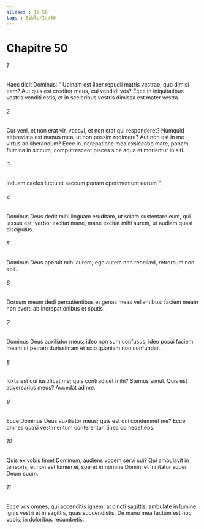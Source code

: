 ```yaml
---
aliases : Is 50
tags : Bible/Is/50
---
```


# Chapitre 50

###### 1
Haec dicit Dominus: “ Ubinam est liber repudii matris vestrae, quo dimisi eam? Aut quis est creditor meus, cui vendidi vos? Ecce in iniquitatibus vestris venditi estis, et in sceleribus vestris dimissa est mater vestra.
###### 2
Cur veni, et non erat vir, vocavi, et non erat qui responderet? Numquid abbreviata est manus mea, ut non possim redimere? Aut non est in me virtus ad liberandum? Ecce in increpatione mea exsiccabo mare, ponam flumina in siccum; computrescent pisces sine aqua et morientur in siti.
###### 3
Induam caelos luctu et saccum ponam operimentum eorum ”.
###### 4
Dominus Deus dedit mihi linguam eruditam, ut sciam sustentare eum, qui lassus est, verbo; excitat mane, mane excitat mihi aurem, ut audiam quasi discipulus.
###### 5
Dominus Deus aperuit mihi aurem; ego autem non rebellavi, retrorsum non abii.
###### 6
Dorsum meum dedi percutientibus et genas meas vellentibus: faciem meam non averti ab increpationibus et sputis.
###### 7
Dominus Deus auxiliator meus; ideo non sum confusus, ideo posui faciem meam ut petram durissimam et scio quoniam non confundar.
###### 8
Iuxta est qui iustificat me; quis contradicet mihi? Stemus simul. Quis est adversarius meus? Accedat ad me.
###### 9
Ecce Dominus Deus auxiliator meus; quis est qui condemnet me? Ecce omnes quasi vestimentum conterentur, tinea comedet eos.
###### 10
Quis ex vobis timet Dominum, audiens vocem servi sui? Qui ambulavit in tenebris, et non est lumen ei, speret in nomine Domini et innitatur super Deum suum.
###### 11
Ecce vos omnes, qui accenditis ignem, accincti sagittis, ambulate in lumine ignis vestri et in sagittis, quas succendistis. De manu mea factum est hoc vobis; in doloribus recumbetis.
